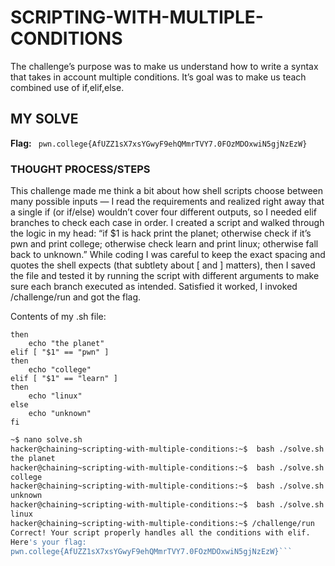 # SCRIPTING-WITH-MULTIPLE-CONDITIONS
The challenge’s purpose was to make us understand how to write a syntax that takes in account multiple conditions. It’s goal was 
to make us teach combined use of if,elif,else.

## MY SOLVE
**Flag:** ` pwn.college{AfUZZ1sX7xsYGwyF9ehQMmrTVY7.0FOzMDOxwiN5gjNzEzW}`

### THOUGHT PROCESS/STEPS
This challenge made me think a bit about how shell scripts choose between many possible inputs — I read the requirements and 
realized right away that a single if (or if/else) wouldn’t cover four different outputs, so I needed elif branches to check each 
case in order. I created a script and walked through the logic in my head: “if $1 is hack print the planet; otherwise check if 
it’s pwn and print college; otherwise check learn and print linux; otherwise fall back to unknown.” While coding I was careful to 
keep the exact spacing and quotes the shell expects (that subtlety about [ and ] matters), then I saved the file and tested it by 
running the script with different arguments to make sure each branch executed as intended. Satisfied it worked, I invoked 
/challenge/run and got the flag.

Contents of my .sh file:

```if [ "$1" == "hack" ]
then
    echo "the planet"
elif [ "$1" == "pwn" ]
then
    echo "college"
elif [ "$1" == "learn" ]
then
    echo "linux"
else
    echo "unknown"
fi
```

```bash
~$ nano solve.sh
hacker@chaining~scripting-with-multiple-conditions:~$  bash ./solve.sh hack
the planet
hacker@chaining~scripting-with-multiple-conditions:~$  bash ./solve.sh pwn
college
hacker@chaining~scripting-with-multiple-conditions:~$  bash ./solve.sh linux
unknown
hacker@chaining~scripting-with-multiple-conditions:~$  bash ./solve.sh learn
linux
hacker@chaining~scripting-with-multiple-conditions:~$ /challenge/run
Correct! Your script properly handles all the conditions with elif.
Here's your flag:
pwn.college{AfUZZ1sX7xsYGwyF9ehQMmrTVY7.0FOzMDOxwiN5gjNzEzW}```
